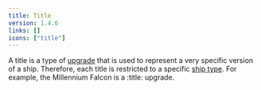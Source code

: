 ```yaml
---
title: Title
version: 1.4.6
links: []
icons: ["title"]
---
```


A title is a type of [upgrade](/rules/Upgrade_Cards) that is used to represent a very specific version of a ship. Therefore, each title is restricted to a specific [ship type](/rules/Ship_Type). For example, the Millennium Falcon is a :title: upgrade.
